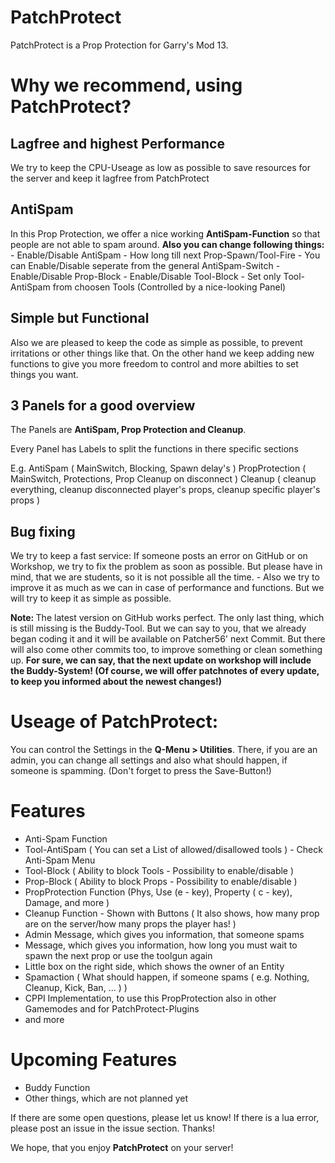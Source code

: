 <h1>PatchProtect</h1>

PatchProtect is a Prop Protection for Garry's Mod 13.

<h1>Why we recommend, using PatchProtect?</h1>
<h2>Lagfree and highest Performance</h2>
We try to keep the CPU-Useage as low as possible to save resources for the server and keep it lagfree from PatchProtect

<h2>AntiSpam</h2>
In this Prop Protection, we offer a nice working <b>AntiSpam-Function</b> so that people are not able to spam around.
<b>Also you can change following things:</b>
- Enable/Disable AntiSpam
- How long till next Prop-Spawn/Tool-Fire
- You can Enable/Disable seperate from the general AntiSpam-Switch
- Enable/Disable Prop-Block
- Enable/Disable Tool-Block
- Set only Tool-AntiSpam from choosen Tools (Controlled by a nice-looking Panel)

<h2>Simple but Functional</h2>
Also we are pleased to keep the code as simple as possible, to prevent irritations or other things like that.
On the other hand we keep adding new functions to give you more freedom to control and more abilties to set things you want.

<h2>3 Panels for a good overview</h2>
The Panels are <b>AntiSpam, Prop Protection and Cleanup</b>.

Every Panel has Labels to split the functions in there specific sections

E.g.
AntiSpam ( MainSwitch, Blocking, Spawn delay's )
PropProtection ( MainSwitch, Protections, Prop Cleanup on disconnect )
Cleanup ( cleanup everything, cleanup disconnected player's props, cleanup specific player's props )

<h2>Bug fixing</h2>
We try to keep a fast service: If someone posts an error on GitHub or on Workshop, we try to fix the problem as soon as possible. But please have in mind, that we are students, so it is not possible all the time.
- Also we try to improve it as much as we can in case of performance and functions. But we will try to keep it as simple as possible.


<b>Note: </b>The latest version on GitHub works perfect. The only last thing, which is still missing is the Buddy-Tool. But we can say to you, that we already began coding it and it will be available on Patcher56' next Commit. But there will also come other commits too, to improve something or clean something up.
<b>For sure, we can say, that the next update on workshop will include the Buddy-System! (Of course, we will offer patchnotes of every update, to keep you informed about the newest changes!)</b>


<h1>Useage of PatchProtect:</h1>
You can control the Settings in the <b>Q-Menu > Utilities</b>. There, if you are an admin, you can change all settings and also what should happen, if someone is spamming. (Don't forget to press the Save-Button!)


<h1>Features</h1>

- Anti-Spam Function
- Tool-AntiSpam ( You can set a List of allowed/disallowed tools ) - Check Anti-Spam Menu
- Tool-Block ( Ability to block Tools - Possibility to enable/disable )
- Prop-Block ( Ability to block Props - Possibility to enable/disable )
- PropProtection Function (Phys, Use (e - key), Property ( c - key), Damage, and more )
- Cleanup Function - Shown with Buttons ( It also shows, how many prop are on the server/how many props the player has! )
- Admin Message, which gives you information, that someone spams
- Message, which gives you information, how long you must wait to spawn the next prop or use the toolgun again
- Little box on the right side, which shows the owner of an Entity
- Spamaction ( What should happen, if someone spams ( e.g. Nothing, Cleanup, Kick, Ban, ... ) )
- CPPI Implementation, to use this PropProtection also in other Gamemodes and for PatchProtect-Plugins
- and more


<h1>Upcoming Features</h1>

- Buddy Function
- Other things, which are not planned yet

If there are some open questions, please let us know!
If there is a lua error, please post an issue in the issue section. Thanks!

We hope, that you enjoy <b>PatchProtect</b> on your server!
